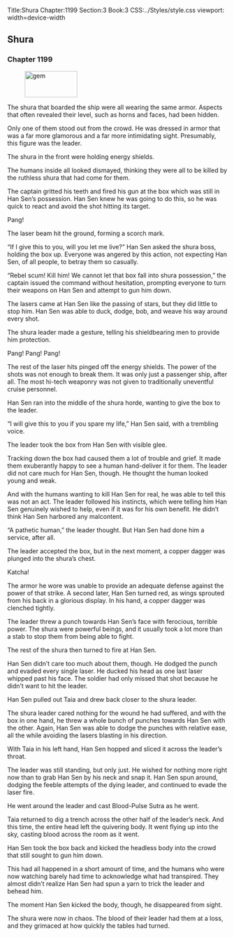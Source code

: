 Title:Shura 
Chapter:1199 
Section:3 
Book:3 
CSS:../Styles/style.css 
viewport: width=device-width
  
## Shura
### Chapter 1199 
<figure>
	<img src="../Images/gem.gif" alt="gem" id="gem" width="120" height="60" />
</figure>
  

  
  The shura that boarded the ship were all wearing the same armor. Aspects that often revealed their level, such as horns and faces, had been hidden.

Only one of them stood out from the crowd. He was dressed in armor that was a far more glamorous and a far more intimidating sight. Presumably, this figure was the leader.

The shura in the front were holding energy shields.

The humans inside all looked dismayed, thinking they were all to be killed by the ruthless shura that had come for them.

The captain gritted his teeth and fired his gun at the box which was still in Han Sen’s possession. Han Sen knew he was going to do this, so he was quick to react and avoid the shot hitting its target.

Pang!

The laser beam hit the ground, forming a scorch mark.

“If I give this to you, will you let me live?” Han Sen asked the shura boss, holding the box up. Everyone was angered by this action, not expecting Han Sen, of all people, to betray them so casually.

“Rebel scum! Kill him! We cannot let that box fall into shura possession,” the captain issued the command without hesitation, prompting everyone to turn their weapons on Han Sen and attempt to gun him down.

The lasers came at Han Sen like the passing of stars, but they did little to stop him. Han Sen was able to duck, dodge, bob, and weave his way around every shot.

The shura leader made a gesture, telling his shieldbearing men to provide him protection.

Pang! Pang! Pang!

The rest of the laser hits pinged off the energy shields. The power of the shots was not enough to break them. It was only just a passenger ship, after all. The most hi-tech weaponry was not given to traditionally uneventful cruise personnel.

Han Sen ran into the middle of the shura horde, wanting to give the box to the leader.

“I will give this to you if you spare my life,” Han Sen said, with a trembling voice.

The leader took the box from Han Sen with visible glee.

Tracking down the box had caused them a lot of trouble and grief. It made them exuberantly happy to see a human hand-deliver it for them. The leader did not care much for Han Sen, though. He thought the human looked young and weak.

And with the humans wanting to kill Han Sen for real, he was able to tell this was not an act. The leader followed his instincts, which were telling him Han Sen genuinely wished to help, even if it was for his own benefit. He didn’t think Han Sen harbored any malcontent.

“A pathetic human,” the leader thought. But Han Sen had done him a service, after all.

The leader accepted the box, but in the next moment, a copper dagger was plunged into the shura’s chest.

Katcha!

The armor he wore was unable to provide an adequate defense against the power of that strike. A second later, Han Sen turned red, as wings sprouted from his back in a glorious display. In his hand, a copper dagger was clenched tightly.

The leader threw a punch towards Han Sen’s face with ferocious, terrible power. The shura were powerful beings, and it usually took a lot more than a stab to stop them from being able to fight.

The rest of the shura then turned to fire at Han Sen.

Han Sen didn’t care too much about them, though. He dodged the punch and evaded every single laser. He ducked his head as one last laser whipped past his face. The soldier had only missed that shot because he didn’t want to hit the leader.

Han Sen pulled out Taia and drew back closer to the shura leader.

The shura leader cared nothing for the wound he had suffered, and with the box in one hand, he threw a whole bunch of punches towards Han Sen with the other. Again, Han Sen was able to dodge the punches with relative ease, all the while avoiding the lasers blasting in his direction.

With Taia in his left hand, Han Sen hopped and sliced it across the leader’s throat.

The leader was still standing, but only just. He wished for nothing more right now than to grab Han Sen by his neck and snap it. Han Sen spun around, dodging the feeble attempts of the dying leader, and continued to evade the laser fire.

He went around the leader and cast Blood-Pulse Sutra as he went.

Taia returned to dig a trench across the other half of the leader’s neck. And this time, the entire head left the quivering body. It went flying up into the sky, casting blood across the room as it went.

Han Sen took the box back and kicked the headless body into the crowd that still sought to gun him down.

This had all happened in a short amount of time, and the humans who were now watching barely had time to acknowledge what had transpired. They almost didn’t realize Han Sen had spun a yarn to trick the leader and behead him.

The moment Han Sen kicked the body, though, he disappeared from sight.

The shura were now in chaos. The blood of their leader had them at a loss, and they grimaced at how quickly the tables had turned.
